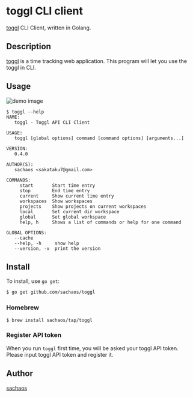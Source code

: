 # toggl CLI client

[toggl](https://toggl.com/) CLI Client, written in Golang.

## Description

[toggl](https://toggl.com/) is a time tracking web application.
This program will let you use the toggl in CLI.

## Usage

![demo image](https://cloud.githubusercontent.com/assets/6121271/21588531/0108bd18-d12b-11e6-9fdc-e65aa1f15768.gif)

```
$ toggl --help
NAME:
   toggl - Toggl API CLI Client

USAGE:
   toggl [global options] command [command options] [arguments...]

VERSION:
   0.4.0

AUTHOR(S):
   sachaos <sakataku7@gmail.com>

COMMANDS:
     start       Start time entry
     stop        End time entry
     current     Show current time entry
     workspaces  Show workspaces
     projects    Show projects on current workspaces
     local       Set current dir workspace
     global      Set global workspace
     help, h     Shows a list of commands or help for one command

GLOBAL OPTIONS:
   --cache
   --help, -h     show help
   --version, -v  print the version
```

## Install

To install, use `go get`:

```bash
$ go get github.com/sachaos/toggl
```

### Homebrew

```shell
$ brew install sachaos/tap/toggl
```

### Register API token

When you run `toggl` first time, you will be asked your toggl API token.
Please input toggl API token and register it.

## Author

[sachaos](https://github.com/sachaos)
